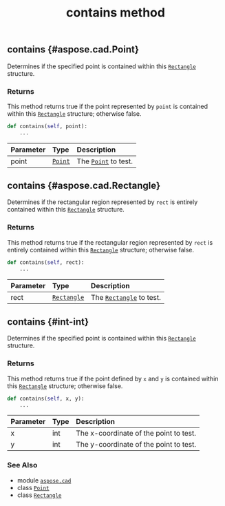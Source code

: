﻿---
title: contains method
second_title: Aspose.CAD for Python via .NET API References
description: 
type: docs
weight: 30
url: /python-net/aspose.cad/rectangle/contains/
is_root: false
---

## contains {#aspose.cad.Point}

Determines if the specified point is contained within this [`Rectangle`](/cad/python-net/aspose.cad/rectangle) structure.


### Returns 


This method returns true if the point represented by `point` is contained within this [`Rectangle`](/cad/python-net/aspose.cad/rectangle) structure; otherwise false.


```python
def contains(self, point):
    ...
```


| Parameter | Type | Description |
| :- | :- | :- |
| point | [`Point`](/cad/python-net/aspose.cad/point) | The [`Point`](/cad/python-net/aspose.cad/point) to test. |


## contains {#aspose.cad.Rectangle}

Determines if the rectangular region represented by `rect` is entirely contained within this [`Rectangle`](/cad/python-net/aspose.cad/rectangle) structure.


### Returns 


This method returns true if the rectangular region represented by `rect` is entirely contained within this [`Rectangle`](/cad/python-net/aspose.cad/rectangle) structure; otherwise false.


```python
def contains(self, rect):
    ...
```


| Parameter | Type | Description |
| :- | :- | :- |
| rect | [`Rectangle`](/cad/python-net/aspose.cad/rectangle) | The [`Rectangle`](/cad/python-net/aspose.cad/rectangle) to test. |


## contains {#int-int}

Determines if the specified point is contained within this [`Rectangle`](/cad/python-net/aspose.cad/rectangle) structure.


### Returns 


This method returns true if the point defined by `x` and `y` is contained within this [`Rectangle`](/cad/python-net/aspose.cad/rectangle) structure; otherwise false.


```python
def contains(self, x, y):
    ...
```


| Parameter | Type | Description |
| :- | :- | :- |
| x | int | The x-coordinate of the point to test. |
| y | int | The y-coordinate of the point to test. |



### See Also
* module [`aspose.cad`](../../)
* class [`Point`](/cad/python-net/aspose.cad/point)
* class [`Rectangle`](/cad/python-net/aspose.cad/rectangle)
